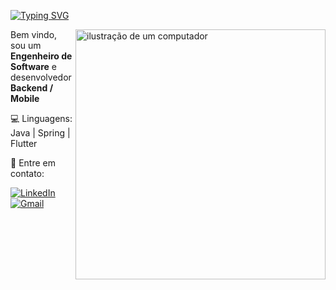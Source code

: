 [![Typing SVG](https://readme-typing-svg.demolab.com?font=Jetbrains+mono&weight=600&size=24&pause=1000&color=9D4EDD&background=FFFFFF00&random=false&width=435&lines=+Bruno+Winter+%E2%9B%84)](https://git.io/typing-svg)
 
</h1>
<img src="https://raw.githubusercontent.com/MicaelliMedeiros/micaellimedeiros/master/image/computer-illustration.png" alt="ilustração de um computador" min-width="400px" max-width="400px" width="400px" align="right" valign="top"> 
<p align="left"> 
  Bem vindo, sou um <strong>Engenheiro de Software</strong> e desenvolvedor <strong>Backend / Mobile</strong> 
</p>

<p align="left">
  💻 Linguagens: Java | Spring | Flutter
</p>

<p align="left">
  📨 Entre em contato: <a href="https://www.linkedin.com/in/brunowinter/" title="LinkedIn">
</p>

[![LinkedIn](https://img.shields.io/badge/LinkedIn-0077B5?style=for-the-badge&logo=linkedin&logoColor=white)](https://www.linkedin.com/in/brunowinter/)
[![Gmail](https://img.shields.io/badge/Gmail-333333?style=for-the-badge&logo=gmail&logoColor=red)](mailto:brunohdwinter@gmail.com)
